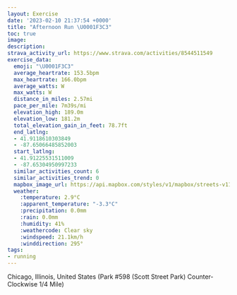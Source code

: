 ```yaml
---
layout: Exercise
date: '2023-02-10 21:37:54 +0000'
title: "Afternoon Run \U0001F3C3"
toc: true
image:
description:
strava_activity_url: https://www.strava.com/activities/8544511549
exercise_data:
  emoji: "\U0001F3C3"
  average_heartrate: 153.5bpm
  max_heartrate: 166.0bpm
  average_watts: W
  max_watts: W
  distance_in_miles: 2.57mi
  pace_per_mile: 7m39s/mi
  elevation_high: 189.0m
  elevation_low: 181.2m
  total_elevation_gain_in_feet: 78.7ft
  end_latlng:
  - 41.9118610303849
  - -87.65066485852003
  start_latlng:
  - 41.91225531511009
  - -87.65304950997233
  similar_activities_count: 6
  similar_activities_trend: 0
  mapbox_image_url: https://api.mapbox.com/styles/v1/mapbox/streets-v11/static/path-5+787af2-1.0(g%7Bx~Fhl~uOCeBQu%40DMt%40cAN%5BX_%40Xq%40PcA%40aBJg%40Cg%40%40a%40CWV%40HEBIBcAAeFBcBCkBBq%40JyAAg%40OwBBo%40FMXWZQ%60%40%3FX%40BBBDCdA%3FnCBh%40FXPRTL%7CAANEROJYD%5BAsCE%5DCOKSKIIEeACa%40HQFIHQd%40En%40%3FvADv%40DRRRTNzA%3FJANKNYFU%40%7B%40CeCSe%40IIICcA%40q%40FIFKTITC%60%40A%60BDv%40FRV%5CNHL%40zAMPIJOF%5D%40YCuCEWU_%40KGQCo%40Ai%40FOHOVG%5CE~%40%40nADb%40DVJPRLVDp%40%3Ff%40ENKLSHg%40%40u%40G%7DBGUOSGEUEg%40As%40FODUd%40EVEbB%40%7C%40DZV%5CXNvAAZMNWHW%40YAmCC%5BIUQSQGIA%7B%40Bk%40JORITGh%40%3FhADnAFRJPPPLBRC%5E%40f%40ERGLQH%5BDYCk%40%3FeBC%5DGMUYUI_%40AoAB%5DGSOG%40aBBIFCFLfDLnA%3F%7C%40E%5E%3F%5CIbCBtEBh%40Ex%40Fj%40%40b%40BXEZCBa%40HGH%3FZDZAHOLEL%3Fj%40),pin-s-s+e5b22e(-87.65141,41.91172),pin-s-f+89ae00(-87.64919000000006,41.91113999999998)/auto/800x800?access_token=pk.eyJ1Ijoiam9zaGJlY2ttYW4iLCJhIjoiY205eWR2aDd1MWZ6djJrbXc4a3M0bWZleiJ9.XiG9OWkNcZk2QzjJbxLB4A
  weather:
    :temperature: 2.9°C
    :apparent_temperature: "-3.3°C"
    :precipitation: 0.0mm
    :rain: 0.0mm
    :humidity: 41%
    :weathercode: Clear sky
    :windspeed: 21.1km/h
    :winddirection: 295°
tags:
- running
---
```

Chicago, Illinois, United States (Park #598 (Scott Street Park) Counter-Clockwise 1/4 Mile)
